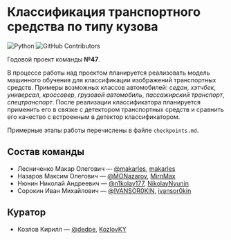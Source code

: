 # Классификация транспортного средства по типу кузова

![Python](https://img.shields.io/badge/python-v3.11+-blue.svg)
![GitHub Contributors](https://img.shields.io/github/contributors/NikolayNyunin/Vehicle-Classification)

Годовой проект команды **№47**.

В процессе работы над проектом планируется реализовать модель машинного обучения для классификации изображений
транспортных средств. Примеры возможных классов автомобилей: _седан_, _хэтчбек_, _универсал_, _кроссовер_,
_грузовой автомобиль_, _пассажирский транспорт_, _спецтранспорт_. После реализации классификатора планируется применить
его в связке с детектором транспортных средств и сравнить его качество с встроенным в детектор классификатором.

Примерные этапы работы перечислены в файле `checkpoints.md`.

## Состав команды
- Лесниченко Макар Олегович — [@makarles](https://t.me/makarles), [makarles](https://github.com/makarles)
- Назаров Максим Олегович — [@MONazarov](https://t.me/MONazarov), [MirnMax](https://github.com/MirnMax)
- Нюнин Николай Андреевич — [@n1kolay177](https://t.me/n1kolay177), [NikolayNyunin](https://github.com/NikolayNyunin)
- Сорокин Иван Михайлович — [@IVANSOR0KIN](https://t.me/IVANSOR0KIN), [ivansor0kin](https://github.com/ivansor0kin)

## Куратор
- Козлов Кирилл — [@dedpe](https://t.me/dedpe), [KozlovKY](https://github.com/KozlovKY)
